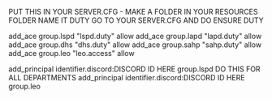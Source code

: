PUT  THIS IN YOUR SERVER.CFG - MAKE A FOLDER IN YOUR RESOURCES FOLDER NAME IT DUTY GO TO YOUR SERVER.CFG AND DO ENSURE DUTY

add_ace group.lspd "lspd.duty" allow
add_ace group.lapd "lapd.duty" allow
add_ace group.dhs "dhs.duty" allow
add_ace group.sahp "sahp.duty" allow
add_ace group.leo "leo.access" allow

add_principal identifier.discord:DISCORD ID HERE group.lspd DO THIS FOR ALL DEPARTMENTS
add_principal identifier.discord:DISCORD ID HERE group.leo
